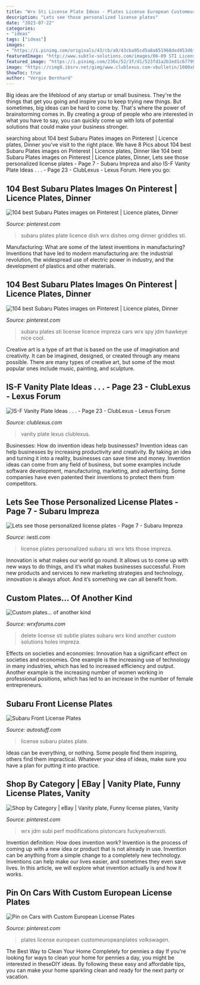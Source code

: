 ```yaml
---
title: "Wrx Sti License Plate Ideas - Plates License European Customeuropeanplates Volkswagen"
description: "Lets see those personalized license plates"
date: "2023-07-22"
categories:
- "ideas"
tags: ["ideas"]
images:
- "https://i.pinimg.com/originals/43/cb/a9/43cba95cd5a8a651968ded453d6fa9db.jpg"
featuredImage: "http://www.subtle-solutions.com/images/06-09 STI License Delete - Black.jpg"
featured_image: "https://i.pinimg.com/236x/52/3f/d1/523fd1a2b3ed1c677992c0b69db286f8--austin-texas-subaru-impreza-sti.jpg?nii=t"
image: "https://cimg0.ibsrv.net/gimg/www.clublexus.com-vbulletin/1080x810/56744589_10157160518064038_8922077289311633408_o_cb7dd80b7e6cd3d9781a8aba12b91455d2f73b07.jpg"
ShowToc: true
author: "Vergie Bernhard"
---
```



Big ideas are the lifeblood of any startup or small business. They're the things that get you going and inspire you to keep trying new things. But sometimes, big ideas can be hard to come by. That's where the power of brainstorming comes in. By creating a group of people who are interested in what you have to say, you can quickly come up with lots of potential solutions that could make your business stronger.

	

		
searching about 104 best Subaru Plates images on Pinterest | Licence plates, Dinner you've visit to the right place. We have 8 Pics about 104 best Subaru Plates images on Pinterest | Licence plates, Dinner like 104 best Subaru Plates images on Pinterest | Licence plates, Dinner, Lets see those personalized license plates - Page 7 - Subaru Impreza and also IS-F Vanity Plate Ideas . . . - Page 23 - ClubLexus - Lexus Forum. Here you go:
		
    
## 104 Best Subaru Plates Images On Pinterest | Licence Plates, Dinner

<img loading=lazy src="https://i.pinimg.com/736x/7d/5d/69/7d5d69e1851da70d1609b6239fd042e3--plates-subaru.jpg" onerror="this.onerror=null;this.src='https://tse4.mm.bing.net/th?id=OIP.SUXYIANVKwGG7gZ9MT_8BgHaG9&amp;pid=15.1';" alt="104 best Subaru Plates images on Pinterest | Licence plates, Dinner">

_Source: pinterest.com_

>subaru plates plate licence dish wrx dishes omg dinner griddles sti. 

	

Manufacturing: What are some of the latest inventions in manufacturing?
Inventions that have led to modern manufacturing are: the industrial revolution, the widespread use of electric power in industry, and the development of plastics and other materials.

    
## 104 Best Subaru Plates Images On Pinterest | Licence Plates, Dinner

<img loading=lazy src="https://i.pinimg.com/736x/15/5b/8b/155b8b8f8a67de2ebb065625be2a521c--i-spy-plates.jpg" onerror="this.onerror=null;this.src='https://tse4.mm.bing.net/th?id=OIP.lKwL_5gYUSMqREb-LMePEAHaHa&amp;pid=15.1';" alt="104 best Subaru Plates images on Pinterest | Licence plates, Dinner">

_Source: pinterest.com_

>subaru plates sti license licence impreza cars wrx spy jdm hawkeye nice cool. 

	

Creative art is a type of art that is based on the use of imagination and creativity. It can be imagined, designed, or created through any means possible. There are many types of creative art, but some of the most popular ones include music, painting, and sculpture.

    
## IS-F Vanity Plate Ideas . . . - Page 23 - ClubLexus - Lexus Forum

<img loading=lazy src="https://cimg0.ibsrv.net/gimg/www.clublexus.com-vbulletin/1080x810/56744589_10157160518064038_8922077289311633408_o_cb7dd80b7e6cd3d9781a8aba12b91455d2f73b07.jpg" onerror="this.onerror=null;this.src='https://tse2.mm.bing.net/th?id=OIP.EN2OSvEYIQIxK7H0xu76MgHaFj&amp;pid=15.1';" alt="IS-F Vanity Plate Ideas . . . - Page 23 - ClubLexus - Lexus Forum">

_Source: clublexus.com_

>vanity plate lexus clublexus. 

	

Businesses: How do invention ideas help businesses?
Invention ideas can help businesses by increasing productivity and creativity. By taking an idea and turning it into a reality, businesses can save time and money. Invention ideas can come from any field of business, but some examples include software development, manufacturing, marketing, and advertising. Some companies have even patented their inventions to protect them from competitors.

    
## Lets See Those Personalized License Plates - Page 7 - Subaru Impreza

<img loading=lazy src="http://farm7.static.flickr.com/6229/6232066710_57fe108bfa_b.jpg" onerror="this.onerror=null;this.src='https://tse3.mm.bing.net/th?id=OIP.lVNJVP5gWnhf5egIBEdd4gHaFi&amp;pid=15.1';" alt="Lets see those personalized license plates - Page 7 - Subaru Impreza">

_Source: iwsti.com_

>license plates personalized subaru sti wrx lets those impreza. 

	

Innovation is what makes our world go round. It allows us to come up with new ways to do things, and it’s what makes businesses successful. From new products and services to new marketing strategies and technology, innovation is always afoot. And it’s something we can all benefit from.

    
## Custom Plates... Of Another Kind

<img loading=lazy src="http://www.subtle-solutions.com/images/06-09 STI License Delete - Black.jpg" onerror="this.onerror=null;this.src='https://tse1.mm.bing.net/th?id=OIP.upYejxyVZf1tOy7HHP5G6QHaFj&amp;pid=15.1';" alt="Custom plates... of another kind">

_Source: wrxforums.com_

>delete license sti subtle plates subaru wrx kind another custom solutions holes impreza. 

	

Effects on societies and economies:
Innovation has a significant effect on societies and economies. One example is the increasing use of technology in many industries, which has led to increased efficiency and output. Another example is the increasing number of women working in professional positions, which has led to an increase in the number of female entrepreneurs.

    
## Subaru Front License Plates

<img loading=lazy src="https://sep.yimg.com/ca/I/license-plates_2270_33484629.gif" onerror="this.onerror=null;this.src='https://tse3.mm.bing.net/th?id=OIP.fq3D8lOUNqnGn4u6KSGylwHaF4&amp;pid=15.1';" alt="Subaru Front License Plates">

_Source: autostuff.com_

>license subaru plates plate. 

	

Ideas can be everything, or nothing. Some people find them inspiring, others find them impractical. Whatever your idea of ideas, make sure you have a plan for putting it into practice.

    
## Shop By Category | EBay | Vanity Plate, Funny License Plates, Vanity

<img loading=lazy src="https://i.pinimg.com/236x/52/3f/d1/523fd1a2b3ed1c677992c0b69db286f8--austin-texas-subaru-impreza-sti.jpg?nii=t" onerror="this.onerror=null;this.src='https://tse3.mm.bing.net/th?id=OIP.PG20bC2IMJI1crpn-qaeRQAAAA&amp;pid=15.1';" alt="Shop by Category | eBay | Vanity plate, Funny license plates, Vanity">

_Source: pinterest.com_

>wrx jdm subi perf modifications pistoncars fuckyeahwrxsti. 

	

Invention definition: How does invention work?
Invention is the process of coming up with a new idea or product that is not already in use. Invention can be anything from a simple change to a completely new technology. Inventions can help make our lives easier, and sometimes they even save lives. In this article, we will explore what invention actually is and how it works.

    
## Pin On Cars With Custom European License Plates

<img loading=lazy src="https://i.pinimg.com/originals/43/cb/a9/43cba95cd5a8a651968ded453d6fa9db.jpg" onerror="this.onerror=null;this.src='https://tse2.mm.bing.net/th?id=OIP.eipsGuUo8KtrI7piF5y_dgHaE6&amp;pid=15.1';" alt="Pin on Cars with Custom European License Plates">

_Source: pinterest.com_

>plates license european customeuropeanplates volkswagen. 

	

The Best Way to Clean Your Home Completely for pennies a day
If you're looking for ways to clean your home for pennies a day, you might be interested in theseDIY ideas. By following these easy and affordable tips, you can make your home sparkling clean and ready for the next party or vacation.

